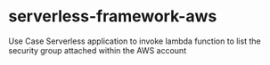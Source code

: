 # serverless-framework-aws
Use Case
  Serverless application to invoke lambda function to list the security group attached within the AWS account
